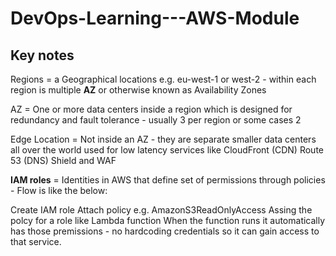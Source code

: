 # DevOps-Learning---AWS-Module



Key notes
---

Regions = a Geographical locations e.g. eu-west-1 or west-2 - within each region is multiple **AZ** or otherwise known as Availability Zones

AZ = One or more data centers inside a region which is designed for redundancy and fault tolerance - usually 3 per region or some cases 2

Edge Location = Not inside an AZ - they are separate smaller data centers all over the world used for low latency services like CloudFront (CDN) Route 53 (DNS) Shield and WAF


**IAM roles** = Identities in AWS that define set of permissions through policies - Flow is like the below:

Create IAM role
Attach policy e.g. AmazonS3ReadOnlyAccess 
Assing the polcy for a role like Lambda function
When the function runs it automatically has those premissions - no hardcoding credentials so it can gain access to that service.


